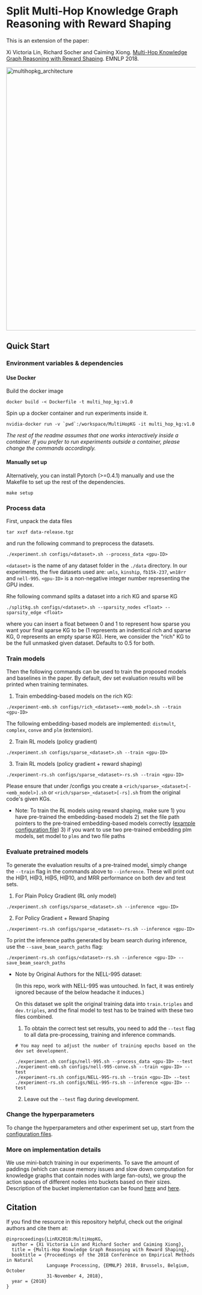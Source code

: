 # Split Multi-Hop Knowledge Graph Reasoning with Reward Shaping

This is an extension of the paper:

Xi Victoria Lin, Richard Socher and Caiming Xiong. [Multi-Hop Knowledge Graph Reasoning with Reward Shaping](https://arxiv.org/abs/1808.10568). EMNLP 2018.

<img src="http://victorialin.net/img/multihopkg.png" alt="multihopkg_architecture" width="700" class="center">

## Quick Start

### Environment variables & dependencies
#### Use Docker
Build the docker image
```
docker build -< Dockerfile -t multi_hop_kg:v1.0
```

Spin up a docker container and run experiments inside it.
```
nvidia-docker run -v `pwd`:/workspace/MultiHopKG -it multi_hop_kg:v1.0
```
*The rest of the readme assumes that one works interactively inside a container. If you prefer to run experiments outside a container, please change the commands accordingly.*

#### Manually set up 
Alternatively, you can install Pytorch (>=0.4.1) manually and use the Makefile to set up the rest of the dependencies. 
```
make setup
```

### Process data
First, unpack the data files 
```
tar xvzf data-release.tgz
```
and run the following command to preprocess the datasets.
```
./experiment.sh configs/<dataset>.sh --process_data <gpu-ID>
```

`<dataset>` is the name of any dataset folder in the `./data` directory. In our experiments, the five datasets used are: `umls`, `kinship`, `fb15k-237`, `wn18rr` and `nell-995`. 
`<gpu-ID>` is a non-negative integer number representing the GPU index.

Rhe following command splits a dataset into a rich KG and sparse KG
```
./splitkg.sh configs/<dataset>.sh --sparsity_nodes <float> --sparsity_edge <float>
```
where you can insert a float between 0 and 1 to represent how sparse you want your final sparse KG to be (1 represents an indentical rich and sparse KG, 0 represents an empty sparse KG). Here, we consider the "rich" KG to be the full unmasked given dataset. Defaults to 0.5 for both.

### Train models
Then the following commands can be used to train the proposed models and baselines in the paper. By default, dev set evaluation results will be printed when training terminates.

1. Train embedding-based models on the rich KG:
```
./experiment-emb.sh configs/rich_<dataset>-<emb_model>.sh --train <gpu-ID>
```
The following embedding-based models are implemented: `distmult`, `complex`, `conve` and `plm` (extension). 

2. Train RL models (policy gradient)
```
./experiment.sh configs/sparse_<dataset>.sh --train <gpu-ID>
```

3. Train RL models (policy gradient + reward shaping)
```
./experiment-rs.sh configs/sparse_<dataset>-rs.sh --train <gpu-ID>
```

Please ensure that under /configs you create a `<rich/sparse>_<dataset>[-<emb_model>].sh` or `<rich/sparse>_<dataset>[-rs].sh` from the original code's given KGs. 

* Note: To train the RL models using reward shaping, make sure 1) you have pre-trained the embedding-based models 2) set the file path pointers to the pre-trained embedding-based models correctly ([example configuration file](configs/umls-rs.sh)) 3) if you want to use two pre-trained embedding plm models, set model to `plms` and two file paths


### Evaluate pretrained models
To generate the evaluation results of a pre-trained model, simply change the `--train` flag in the commands above to `--inference`. These will print out the H@1, H@3, H@5, H@10, and MRR performance on both dev and test sets.

1. For Plain Policy Gradient (RL only model)
```
./experiment.sh configs/sparse_<dataset>.sh --inference <gpu-ID>
```

2. For Policy Gradient + Reward Shaping
```
./experiment-rs.sh configs/sparse_<dataset>-rs.sh --inference <gpu-ID>
```


To print the inference paths generated by beam search during inference, use the `--save_beam_search_paths` flag:
```
./experiment-rs.sh configs/<dataset>-rs.sh --inference <gpu-ID> --save_beam_search_paths
```

* Note by Original Authors for the NELL-995 dataset: 

  (In this repo, work with NELL-995 was untouched. In fact, it was entirely ignored because of the below headache it induces.)

  On this dataset we split the original training data into `train.triples` and `dev.triples`, and the final model to test has to be trained with these two files combined. 
  1. To obtain the correct test set results, you need to add the `--test` flag to all data pre-processing, training and inference commands.  
    ```
    # You may need to adjust the number of training epochs based on the dev set development.

    ./experiment.sh configs/nell-995.sh --process_data <gpu-ID> --test
    ./experiment-emb.sh configs/nell-995-conve.sh --train <gpu-ID> --test
    ./experiment-rs.sh configs/NELL-995-rs.sh --train <gpu-ID> --test
    ./experiment-rs.sh configs/NELL-995-rs.sh --inference <gpu-ID> --test
    ```    
  2. Leave out the `--test` flag during development.

### Change the hyperparameters
To change the hyperparameters and other experiment set up, start from the [configuration files](configs).

### More on implementation details
We use mini-batch training in our experiments. To save the amount of paddings (which can cause memory issues and slow down computation for knowledge graphs that contain nodes with large fan-outs),
we group the action spaces of different nodes into buckets based on their sizes. Description of the bucket implementation can be found
[here](https://github.com/salesforce/MultiHopKG/blob/master/src/rl/graph_search/pn.py#L193) and 
[here](https://github.com/salesforce/MultiHopKG/blob/master/src/knowledge_graph.py#L164).

## Citation
If you find the resource in this repository helpful, check out the original authors and cite them at:
```
@inproceedings{LinRX2018:MultiHopKG, 
  author = {Xi Victoria Lin and Richard Socher and Caiming Xiong}, 
  title = {Multi-Hop Knowledge Graph Reasoning with Reward Shaping}, 
  booktitle = {Proceedings of the 2018 Conference on Empirical Methods in Natural
               Language Processing, {EMNLP} 2018, Brussels, Belgium, October
               31-November 4, 2018},
  year = {2018} 
}
```
